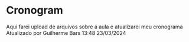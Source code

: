 # Cronogram
Aqui farei upload de arquivos sobre a aula e atualizarei meu cronograma 
Atualizado por Guilherme Bars 13:48 23/03/2024
